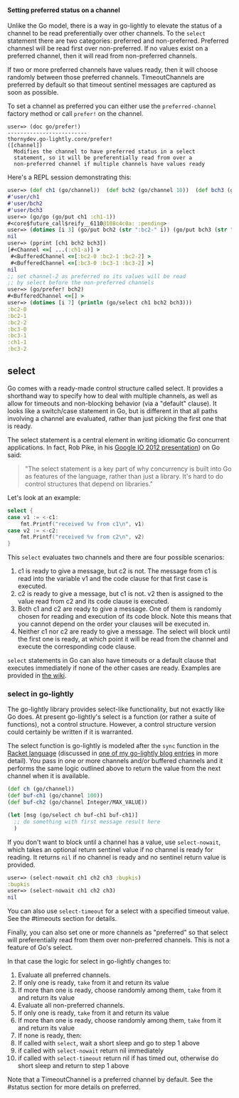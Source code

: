 #### Setting preferred status on a channel
Unlike the Go model, there is a way in go-lightly to elevate the status of a channel to be read preferentially over other channels.  To the `select` statement there are two categories: preferred and non-preferred.  Preferred channesl will be read first over non-preferred.  If no values exist on a preferred channel, then it will read from non-preferred channels.

If two or more preferred channels have values ready, then it will choose randomly between those preferred channels.  TimeoutChannels are preferred by default so that timeout sentinel messages are captured as soon as possible.

To set a channel as preferred you can either use the `preferred-channel` factory method or call `prefer!` on the channel.

    user=> (doc go/prefer!)
    -------------------------
    thornydev.go-lightly.core/prefer!
    ([channel])
      Modifies the channel to have preferred status in a select
      statement, so it will be preferentially read from over a
      non-preferred channel if multiple channels have values ready

Here's a REPL session demonstrating this:

```clj
user=> (def ch1 (go/channel))  (def bch2 (go/channel 10))  (def bch3 (go/channel 10))
#'user/ch1
#'user/bch2
#'user/bch3
user=> (go/go (go/put ch1 :ch1-1))
#<core$future_call$reify__6110@108c4c0a: :pending>
user=> (dotimes [i 3] (go/put bch2 (str ":bc2-" i)) (go/put bch3 (str ":bc3-" i)))
nil
user=> (pprint [ch1 bch2 bch3])
[#<Channel <=[ ...(:ch1-a)] >
 #<BufferedChannel <=[:bc2-0 :bc2-1 :bc2-2] >
 #<BufferedChannel <=[:bc3-0 :bc3-1 :bc3-2] >]
nil
;; set channel-2 as preferred so its values will be read
;; by select before the non-preferred channels 
user=> (go/prefer! bch2)
#<BufferedChannel <=[] >
user=> (dotimes [i 7] (println (go/select ch1 bch2 bch3)))
:bc2-0
:bc2-1
:bc2-2
:bc3-0
:bc3-1
:ch1-1
:bc3-2
```




## select

Go comes with a ready-made control structure called select. It provides a shorthand way to specify how to deal with multiple channels, as well as allow for timeouts and non-blocking behavior (via a "default" clause). It looks like a switch/case statement in Go, but is different in that all paths involving a channel are evaluated, rather than just picking the first one that is ready.

The select statement is a central element in writing idiomatic Go concurrent applications.  In fact, Rob Pike, in his [Google IO 2012 presentation](http://www.youtube.com/watch?v=f6kdp27TYZs&feature=youtu.be)) on Go said:

> "The select statement is a key part of why concurrency is built into Go as features of the language, rather than just a library. It's hard to do control structures that depend on libraries."

Let's look at an example:

```go
select {
case v1 := <-c1:
    fmt.Printf("received %v from c1\n", v1)
case v2 := <-c2:
    fmt.Printf("received %v from c2\n", v2)
}
```

This `select` evaluates two channels and there are four possible scenarios:

1. c1 is ready to give a message, but c2 is not. The message from c1 is read into the variable v1 and the code clause for that first case is executed.
2. c2 is ready to give a message, but c1 is not. v2 then is assigned to the value read from c2 and its code clause is executed.
3. Both c1 and c2 are ready to give a message. One of them is randomly chosen for reading and execution of its code block. Note this means that you cannot depend on the order your clauses will be executed in.
4. Neither c1 nor c2 are ready to give a message. The select will block until the first one is ready, at which point it will be read from the channel and execute the corresponding code clause.

`select` statements in Go can also have timeouts or a default clause that executes immediately if none of the other cases are ready.  Examples are provided in [the wiki](https://github.com/midpeter444/go-lightly/wiki).

### select in go-lightly

The go-lightly library provides select-like functionality, but not exactly like Go does.  At present go-lightly's select is a function (or rather a suite of functions), not a control structure.  However, a control structure version could certainly be written if it is warranted.

The select function is go-lightly is modeled after the `sync` function in the [Racket language](http://racket-lang.org/) (discussed in [one of my go-lightly blog entries](http://thornydev.blogspot.com/2013/01/go-concurrency-constructs-in-clojure2.html) in more detail).  You pass in one or more channels and/or buffered channels and it performs the same logic outlined above to return the value from the next channel when it is available.

```clj
(def ch (go/channel))
(def buf-ch1 (go/channel 100))
(def buf-ch2 (go/channel Integer/MAX_VALUE))

(let [msg (go/select ch buf-ch1 buf-ch1)]
  ;; do something with first message result here
  )
```

If you don't want to block until a channel has a value, use `select-nowait`, which takes an optional return sentinel value if no channel is ready for reading.  It returns `nil` if no channel is ready and no sentinel return value is provided.

```clj
user=> (select-nowait ch1 ch2 ch3 :bupkis)
:bupkis
user=> (select-nowait ch1 ch2 ch3)
nil
```

You can also use `select-timeout` for a select with a specified timeout value.  See the #timeouts section for details.

Finally, you can also set one or more channels as "preferred" so that select will preferentially read from them over non-preferred channels.  This is not a feature of Go's select.

In that case the logic for select in go-lightly changes to:

1. Evaluate all preferred channels.
  1. If only one is ready, `take` from it and return its value
  2. If more than one is ready, choose randomly among them, `take` from it and return its value
2. Evaluate all non-preferred channels.
  1. If only one is ready, `take` from it and return its value
  2. If more than one is ready, choose randomly among them, `take` from it and return its value  
3. If none is ready, then:
  1. If called with `select`, wait a short sleep and go to step 1 above
  1. if called with `select-nowait` return nil immediately 
  1. if called with `select-timeout` return nil if has timed out, otherwise do short sleep and return to step 1 above


Note that a TimeoutChannel is a preferred channel by default.  See the #status section for more details on preferred.
